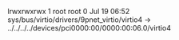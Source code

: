 lrwxrwxrwx 1 root root 0 Jul 19 06:52 sys/bus/virtio/drivers/9pnet_virtio/virtio4 -> ../../../../devices/pci0000:00/0000:00:06.0/virtio4
